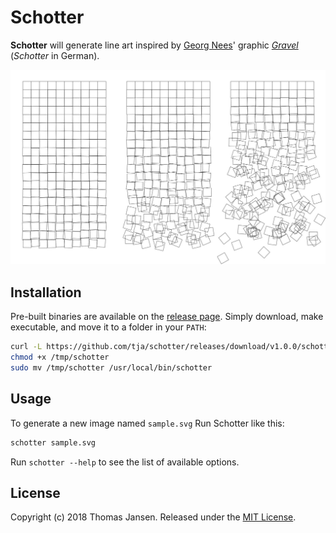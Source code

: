 # Schotter

**Schotter** will generate line art inspired by [Georg Nees](https://en.wikipedia.org/wiki/Georg_Nees)' graphic
[*Gravel*](https://collections.vam.ac.uk/item/O221321/schotter-print-nees-georg/) (*Schotter* in German).

<p align="center"><img width="800" src="images/header.jpg"></a></p>

## Installation

Pre-built binaries are available on the [release page](https://github.com/tja/schotter/releases/latest). Simply
download, make executable, and move it to a folder in your `PATH`:

```bash
curl -L https://github.com/tja/schotter/releases/download/v1.0.0/schotter-`uname -s`-`uname -m` >/tmp/schotter
chmod +x /tmp/schotter
sudo mv /tmp/schotter /usr/local/bin/schotter
```

## Usage

To generate a new image named `sample.svg` Run Schotter like this:

```bash
schotter sample.svg
```

Run `schotter --help` to see the list of available options.

## License

Copyright (c) 2018 Thomas Jansen. Released under the
[MIT License](https://github.com/tja/schotter/blob/master/LICENSE).
